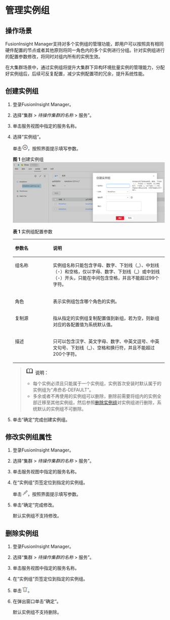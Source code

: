 # 管理实例组<a name="admin_guide_000046"></a>

## 操作场景<a name="section12611753124918"></a>

FusionInsight Manager支持对多个实例组的管理功能，即用户可以按照具有相同硬件配置的节点或者其他原则将同一角色内的多个实例进行分组。针对实例组进行的配置参数修改，将同时对组内所有的实例生效。

在大集群场景中，通过实例组将提升大集群下异构环境批量实例的管理能力，分配好实例组后，后续可反复配置，减少实例配置项的冗余，提升系统性能。

## 创建实例组<a name="section15654145916233"></a>

1.  登录FusionInsight Manager。
2.  选择“集群 \>  _待操作集群的名称_   \> 服务”。
3.  单击服务视图中指定的服务名称。
4.  选择“实例组“。

    单击![](figures/zh-cn_image_0263899383.png)，按照界面提示填写参数。

    **图 1**  创建实例组<a name="fig171711039165412"></a>  
    ![](figures/创建实例组.png "创建实例组")

    **表 1**  实例组配置参数

    <a name="table15278195622717"></a>
    <table><thead align="left"><tr id="row827815567271"><th class="cellrowborder" valign="top" width="25%" id="mcps1.2.3.1.1"><p id="p18278155619277"><a name="p18278155619277"></a><a name="p18278155619277"></a>参数名</p>
    </th>
    <th class="cellrowborder" valign="top" width="75%" id="mcps1.2.3.1.2"><p id="p1227835642715"><a name="p1227835642715"></a><a name="p1227835642715"></a>说明</p>
    </th>
    </tr>
    </thead>
    <tbody><tr id="row1027895652712"><td class="cellrowborder" valign="top" width="25%" headers="mcps1.2.3.1.1 "><p id="p82781356112716"><a name="p82781356112716"></a><a name="p82781356112716"></a>组名称</p>
    </td>
    <td class="cellrowborder" valign="top" width="75%" headers="mcps1.2.3.1.2 "><p id="p162781356182715"><a name="p162781356182715"></a><a name="p162781356182715"></a>实例组名称只能包含字母、数字、下划线（_）、中划线（-）和空格，仅以字母、数字、下划线（_）或中划线（-）开头，只能在中间包含空格，并且不能超过99个字符。</p>
    </td>
    </tr>
    <tr id="row8206606295"><td class="cellrowborder" valign="top" width="25%" headers="mcps1.2.3.1.1 "><p id="p120612011293"><a name="p120612011293"></a><a name="p120612011293"></a>角色</p>
    </td>
    <td class="cellrowborder" valign="top" width="75%" headers="mcps1.2.3.1.2 "><p id="p1720612011299"><a name="p1720612011299"></a><a name="p1720612011299"></a>表示实例组包含哪个角色的实例。</p>
    </td>
    </tr>
    <tr id="row427845611272"><td class="cellrowborder" valign="top" width="25%" headers="mcps1.2.3.1.1 "><p id="p927885616275"><a name="p927885616275"></a><a name="p927885616275"></a>复制源</p>
    </td>
    <td class="cellrowborder" valign="top" width="75%" headers="mcps1.2.3.1.2 "><p id="p112781356192720"><a name="p112781356192720"></a><a name="p112781356192720"></a>指从指定的实例组复制配置值到新组，若为空，则新组对应的各配置值为系统默认值。</p>
    </td>
    </tr>
    <tr id="row935681513291"><td class="cellrowborder" valign="top" width="25%" headers="mcps1.2.3.1.1 "><p id="p6356115122910"><a name="p6356115122910"></a><a name="p6356115122910"></a>描述</p>
    </td>
    <td class="cellrowborder" valign="top" width="75%" headers="mcps1.2.3.1.2 "><p id="p20357191510291"><a name="p20357191510291"></a><a name="p20357191510291"></a>只可以包含汉字、英文字母、数字、中英文逗号、中英文句号、下划线（_）、空格和换行符，并且不能超过200个字符。</p>
    </td>
    </tr>
    </tbody>
    </table>

    >![](public_sys-resources/icon-note.gif) **说明：** 
    >-   每个实例必须且只能属于一个实例组，实例首次安装时默认属于的实例组为“_角色名_-DEFAULT”。
    >-   多余或者不再使用的实例组可以删除，删除前需要将组内的实例全部迁移至其他实例组，然后参照[删除实例组](#section10369132812451)对实例组进行删除，系统默认的实例组不可删除。

5.  单击“确定“完成创建实例组。

## 修改实例组属性<a name="section111241946154212"></a>

1.  登录FusionInsight Manager。
2.  选择“集群 \>  _待操作集群的名称_   \> 服务”。
3.  单击服务视图中指定的服务名称。
4.  在“实例组“页签定位到指定的实例组。

    单击![](figures/zh-cn_image_0263899292.png)，按照界面提示填写参数。

5.  单击“确定“完成修改。

    默认实例组不支持修改。


## 删除实例组<a name="section10369132812451"></a>

1.  登录FusionInsight Manager。
2.  选择“集群 \>  _待操作集群的名称_   \> 服务”。
3.  单击服务视图中指定的服务名称。
4.  在“实例组“页签定位到指定的实例组。
5.  单击![](figures/zh-cn_image_0263899224.png)。
6.  在弹出窗口单击“确定“。

    默认实例组不支持删除。


